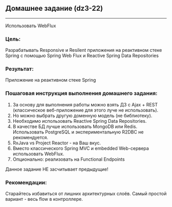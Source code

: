 ## Домашнее задание (dz3-22)

---
Использовать WebFlux

### Цель:
Разрабатывать Responsive и Resilent приложения на реактивном стеке Spring c помощью Spring Web Flux и Reactive Spring Data Repositories

### Результат:
Приложение на реактивном стеке Spring

### Пошаговая инструкция выполнения домашнего задания:

1. За основу для выполнения работы можно взять ДЗ с Ajax + REST (классическое веб-приложение для этого луче не использовать).
2. Но можно выбрать другую доменную модель (не библиотеку).
3. Необходимо использовать Reactive Spring Data Repositories.
4. В качестве БД лучше использовать MongoDB или Redis. Использовать PostgreSQL и экспериментальную R2DBC не рекомендуется.
5. RxJava vs Project Reactor - на Ваш вкус.
6. Вместо классического Spring MVC и embedded Web-сервера использовать WebFlux.
7. Опционально: реализовать на Functional Endpoints

Данное задание НЕ засчитывает предыдущие!

### Рекомендации:

Старайтесь избавиться от лишних архитектурных слоёв. Самый простой вариант - весь flow в контроллере.



